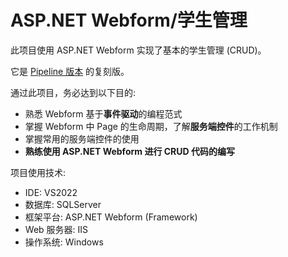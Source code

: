 # ASP.NET Webform/学生管理

此项目使用 ASP.NET Webform 实现了基本的学生管理 (CRUD)。

它是 [Pipeline 版本](https://github.com/freelazy/LX-StudentManageSystem-1) 的复刻版。

通过此项目，务必达到以下目的:
- 熟悉 Webform 基于**事件驱动**的编程范式
- 掌握 Webform 中 Page 的生命周期，了解**服务端控件**的工作机制
- 掌握常用的服务端控件的使用
- **熟练使用 ASP.NET Webform 进行 CRUD 代码的编写**

项目使用技术:
- IDE: VS2022
- 数据库: SQLServer
- 框架平台: ASP.NET Webform (Framework)
- Web 服务器: IIS
- 操作系统: Windows
